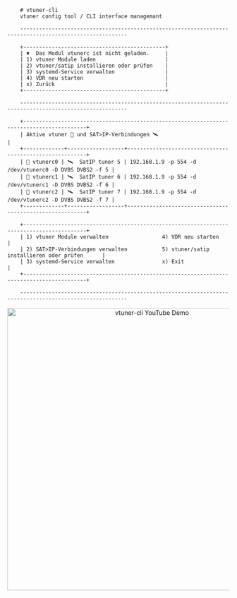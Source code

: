         # vtuner-cli
        vtuner config tool / CLI interface managemant 

        --------------------------------------------------------------------------------------------------------
        
        +---------------------------------------------+
        | ✖  Das Modul vtunerc ist nicht geladen.     |
        | 1) vtuner Module laden                      |
        | 2) vtuner/satip installieren oder prüfen    |
        | 3) systemd-Service verwalten                |
        | 4) VDR neu starten                          |
        | x) Zurück                                   |
        +---------------------------------------------+
        
        --------------------------------------------------------------------------------------------------------
        
        +------------------------------------------------------------------------------------------+
        | Aktive vtuner 📡 und SAT>IP-Verbindungen 🛰️                                              |
        +-------------+------------------+---------------------------------------------------------+
        | 📡 vtunerc0 | 🛰️  SatIP tuner 5 | 192.168.1.9 -p 554 -d /dev/vtunerc0 -D DVBS DVBS2 -f 5 |
        | 📡 vtunerc1 | 🛰️  SatIP tuner 6 | 192.168.1.9 -p 554 -d /dev/vtunerc1 -D DVBS DVBS2 -f 6 |
        | 📡 vtunerc2 | 🛰️  SatIP tuner 7 | 192.168.1.9 -p 554 -d /dev/vtunerc2 -D DVBS DVBS2 -f 7 |
        +-------------+------------------+---------------------------------------------------------+
        
        +------------------------------------------------------------------------------------------+
        | 1) vtuner Module verwalten                 4) VDR neu starten                            |
        | 2) SAT>IP-Verbindungen verwalten           5) vtuner/satip installieren oder prüfen      |
        | 3) systemd-Service verwalten               x) Exit                                       |
        +------------------------------------------------------------------------------------------+
 
        --------------------------------------------------------------------------------------------------------

<p align="center">
  <a href="https://youtu.be/Q2HfrEA7dbE" target="_blank">
    <img src="https://img.youtube.com/vi/Q2HfrEA7dbE/0.jpg" alt="vtuner-cli YouTube Demo" width="640">
  </a>
</p>

